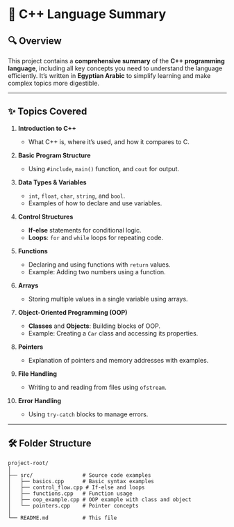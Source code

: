 # 📘 C++ Language Summary

## 🔍 Overview
This project contains a **comprehensive summary** of the **C++ programming language**, including all key concepts you need to understand the language efficiently. It’s written in **Egyptian Arabic** to simplify learning and make complex topics more digestible.

---

## ✨ Topics Covered
1. **Introduction to C++**  
   - What C++ is, where it’s used, and how it compares to C.
   
2. **Basic Program Structure**  
   - Using `#include`, `main()` function, and `cout` for output.

3. **Data Types & Variables**  
   - `int`, `float`, `char`, `string`, and `bool`.
   - Examples of how to declare and use variables.

4. **Control Structures**  
   - **If-else** statements for conditional logic.
   - **Loops**: `for` and `while` loops for repeating code.

5. **Functions**  
   - Declaring and using functions with `return` values.
   - Example: Adding two numbers using a function.

6. **Arrays**  
   - Storing multiple values in a single variable using arrays.

7. **Object-Oriented Programming (OOP)**  
   - **Classes** and **Objects**: Building blocks of OOP.
   - Example: Creating a `Car` class and accessing its properties.

8. **Pointers**  
   - Explanation of pointers and memory addresses with examples.

9. **File Handling**  
   - Writing to and reading from files using `ofstream`.

10. **Error Handling**  
    - Using `try-catch` blocks to manage errors.

---

## 🛠️ Folder Structure
```plaintext
project-root/
│
├── src/                # Source code examples
│   ├── basics.cpp      # Basic syntax examples
│   ├── control_flow.cpp # If-else and loops
│   ├── functions.cpp   # Function usage
│   ├── oop_example.cpp # OOP example with class and object
│   └── pointers.cpp    # Pointer concepts
│
└── README.md           # This file
